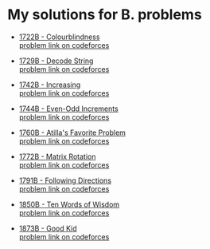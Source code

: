 #  My solutions for B. problems
- [1722B - Colourblindness](https://github.com/ShaadyEmad/Codeforces_Python_Solutions/blob/main/B/1722B%20-%20Colourblindness.py)\
[problem link on codeforces](https://codeforces.com/problemset/problem/1722/B)

- [1729B - Decode String](https://github.com/ShaadyEmad/Codeforces_Python_Solutions/blob/main/B/1729B%20-%20Decode%20String.py)\
[problem link on codeforces](https://codeforces.com/problemset/problem/1729/B)

- [1742B - Increasing](https://github.com/ShaadyEmad/Codeforces_Python_Solutions/blob/main/B/1742B%20-%20Increasing.py)\
[problem link on codeforces](https://codeforces.com/problemset/problem/1742/B)

- [1744B - Even-Odd Increments](https://github.com/ShaadyEmad/Codeforces_Python_Solutions/blob/main/B/1744B%20-%20Even-Odd%20Increments.py)\
[problem link on codeforces](https://codeforces.com/problemset/problem/1744/B)

- [1760B - Atilla's Favorite Problem](https://github.com/ShaadyEmad/Codeforces_Python_Solutions/blob/main/B/1760B%20-%20Atilla's%20Favorite%20Problem.py)\
[problem link on codeforces](https://codeforces.com/problemset/problem/1760/B)

- [1772B - Matrix Rotation](https://github.com/ShaadyEmad/Codeforces_Python_Solutions/blob/main/B/1772B%20-%20Matrix%20Rotation.py)\
[problem link on codeforces](https://codeforces.com/problemset/problem/1772/B)

- [1791B - Following Directions](https://github.com/ShaadyEmad/Codeforces_Python_Solutions/blob/main/B/1791B%20-%20Following%20Directions.py)\
[problem link on codeforces](https://codeforces.com/problemset/problem/1791/B)

- [1850B - Ten Words of Wisdom](https://github.com/ShaadyEmad/Codeforces_Python_Solutions/blob/main/B/1850B%20-%20Ten%20Words%20of%20Wisdom.py)\
[problem link on codeforces](https://codeforces.com/contest/1850/problem/B)


- [1873B - Good Kid](https://github.com/ShaadyEmad/Codeforces_Python_Solutions/blob/main/B/1873B%20-%20Good%20Kid.py)\
[problem link on codeforces](https://codeforces.com/contest/1873/problem/B)
